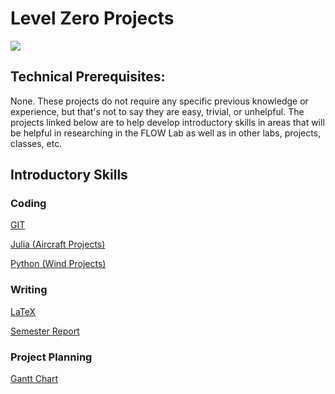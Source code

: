 # Level Zero Projects

![](https://thumbs.gfycat.com/DarkPolishedAustralianfreshwatercrocodile-size_restricted.gif)

## Technical Prerequisites:

None. These projects do not require any specific previous knowledge or experience, but that's not to say they are easy, trivial, or unhelpful. The projects linked below are to help develop introductory skills in areas that will be helpful in researching in the FLOW Lab as well as in other labs, projects, classes, etc.

## Introductory Skills
### Coding

[GIT]()

[Julia (Aircraft Projects)]()

[Python (Wind Projects)]()

### Writing

[LaTeX]()

[Semester Report](../../Resources/semesterReportTemplate/)

### Project Planning

[Gantt Chart](../../Resources/planning/Excel-Gantt-Chart-Template.xlsx)


